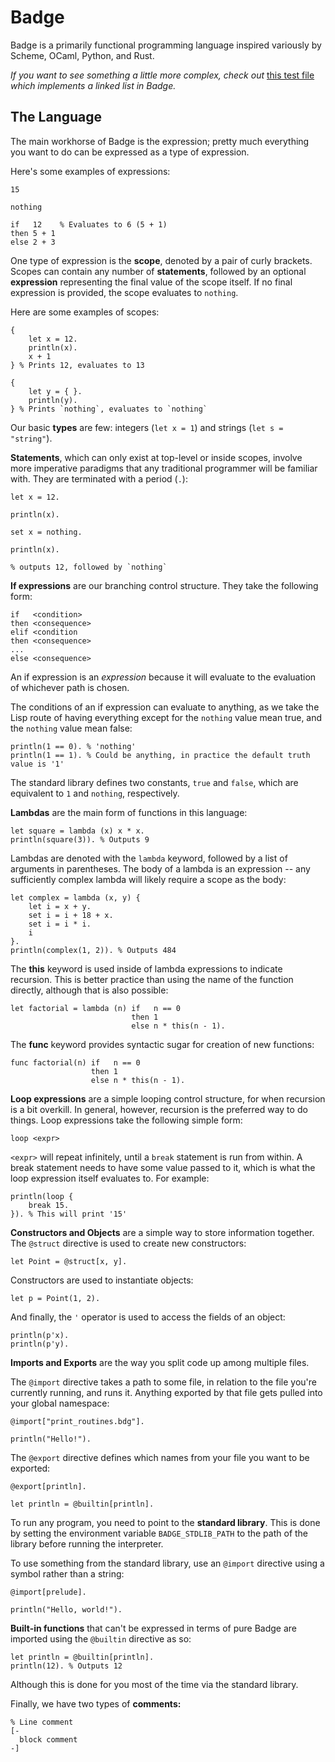# Badge

Badge is a primarily functional programming language inspired variously by Scheme, OCaml, Python, and Rust.

*If you want to see something a little more complex, check out*  [this test file](https://github.com/pixlark/Badge/blob/master/tests/samples/linked-list.bdg) *which implements a linked list in Badge.*

## The Language

The main workhorse of Badge is the expression; pretty much everything you want to do can be expressed as a type of expression.

Here's some examples of expressions:

```
15

nothing

if   12    % Evaluates to 6 (5 + 1)
then 5 + 1
else 2 + 3
```

One type of expression is the **scope**, denoted by a pair of curly brackets. Scopes can contain any number of **statements**, followed by an optional **expression** representing the final value of the scope itself. If no final expression is provided, the scope evaluates to `nothing`.

Here are some examples of scopes:

```
{
	let x = 12.
	println(x).
	x + 1
} % Prints 12, evaluates to 13

{
	let y = { }.
	println(y).
} % Prints `nothing`, evaluates to `nothing`
```

Our basic **types** are few: integers (`let x = 1`) and strings (`let s = "string"`).

**Statements**, which can only exist at top-level or inside scopes, involve more imperative paradigms that any traditional programmer will be familiar with. They are terminated with a period (`.`):

```
let x = 12.

println(x).

set x = nothing.

println(x).

% outputs 12, followed by `nothing`
```

**If expressions** are our branching control structure. They take the following form:

```
if   <condition>
then <consequence>
elif <condition
then <consequence>
...
else <consequence>
```

An if expression is an *expression* because it will evaluate to the evaluation of whichever path is chosen.

The conditions of an if expression can evaluate to anything, as we take the Lisp route of having everything except for the `nothing` value mean true, and the `nothing` value mean false:

```
println(1 == 0). % 'nothing'
println(1 == 1). % Could be anything, in practice the default truth value is '1'
```

The standard library defines two constants, `true` and `false`, which are equivalent to `1` and `nothing`, respectively.

**Lambdas** are the main form of functions in this language:

```
let square = lambda (x) x * x.
println(square(3)). % Outputs 9
```

Lambdas are denoted with the `lambda` keyword, followed by a list of arguments in parentheses. The body of a lambda is an expression -- any sufficiently complex lambda will likely require a scope as the body:

```
let complex = lambda (x, y) {
	let i = x + y.
	set i = i + 18 + x.
	set i = i * i.
	i
}.
println(complex(1, 2)). % Outputs 484
```

The **this** keyword is used inside of lambda expressions to indicate recursion. This is better practice than using the name of the function directly, although that is also possible:

```
let factorial = lambda (n) if   n == 0
                           then 1
                           else n * this(n - 1).
```

The **func** keyword provides syntactic sugar for creation of new functions:

```
func factorial(n) if   n == 0
                  then 1
				  else n * this(n - 1).
```

**Loop expressions** are a simple looping control structure, for when recursion is a bit overkill. In general, however, recursion is the preferred way to do things. Loop expressions take the following simple form:

```
loop <expr>
```

`<expr>` will repeat infinitely, until a `break` statement is run from within. A break statement needs to have some value passed to it, which is what the loop expression itself evaluates to. For example:

```
println(loop {
	break 15.
}). % This will print '15'
```

**Constructors and Objects** are a simple way to store information together. The `@struct` directive is used to create new constructors:

```
let Point = @struct[x, y].
```

Constructors are used to instantiate objects:

```
let p = Point(1, 2).
```

And finally, the `'` operator is used to access the fields of an object:

```
println(p'x).
println(p'y).
```

**Imports and Exports** are the way you split code up among multiple files.

The `@import` directive takes a path to some file, in relation to the file you're currently running, and runs it. Anything exported by that file gets pulled into your global namespace:

```
@import["print_routines.bdg"].

println("Hello!").
```

The `@export` directive defines which names from your file you want to be exported:

```
@export[println].

let println = @builtin[println].
```

To run any program, you need to point to the **standard library**. This is done by setting the environment variable `BADGE_STDLIB_PATH` to the path of the library before running the interpreter.

To use something from the standard library, use an `@import` directive using a symbol rather than a string:

```
@import[prelude].

println("Hello, world!").
```

**Built-in functions** that can't be expressed in terms of pure Badge are imported using the `@builtin` directive as so:

```
let println = @builtin[println].
println(12). % Outputs 12
```

Although this is done for you most of the time via the standard library.

Finally, we have two types of **comments:**

```
% Line comment
[-
  block comment
-]
```
